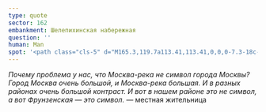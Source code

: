 ```yaml
---
type: quote
sector: 162
embankment: Шелепихинская набережная
question: ''
human: Man
spot: '<path class="cls-5" d="M165.3,119.7a113.41,113.41,0,0,0-7.3-18c-1.1-2.4-2.1-4.6-2.9-6.4-.6-1.4-1.1-2.9-1.6-4.4-2.6-7-5.9-15.9-12-24.9l-24,18.1c3.5,5.5,5.7,11.4,7.8,17.1.6,1.6,1.2,3.3,1.9,4.9,1.1,2.8,2.3,5.4,3.7,8.2,2.4,5.2,5,10.5,6.4,16.7,1.4,5.9,2.7,9.9,5,12.8l23.4-24.4Z"/><path class="cls-6" d="M120.7,108.8c3.2,8.2,7.7,15.4,9.8,24,1.3,5.4,2.7,10.4,5.6,14.6l6.4-3.2c-2.4-2.9-3.7-7-5.1-13-1.5-6.2-4-11.5-6.4-16.7-1.3-2.8-2.6-5.5-3.7-8.2-.6-1.6-1.3-3.3-1.9-4.9-2.1-5.8-4.3-11.7-7.8-17.2l-5.5,4.4C115.9,94.8,118,101.8,120.7,108.8Z"/>'
---
```

_Почему проблема у нас, что Москва-река не символ города Москвы? Город Москва очень большой, и Москва-река большая. И в разных районах очень большой контраст. И вот в нашем районе это не символ, а вот Фрунзенская — это символ._ — местная жительница
